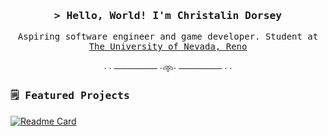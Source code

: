 <h3 align="center"><samp>&gt; Hello, World! I'm Christalin Dorsey</samp></h3>

<p align="center">
  <samp>
    Aspiring software engineer and game developer. Student at <a href="https://www.unr.edu/"> The University of Nevada, Reno </a>
  </samp>
  
  <br>
  <br>
  · · ─────── ·𖥸· ─────── · ·
</p>

<h3><samp>🗒️ Featured Projects</samp></h3>

[![Readme Card](https://github-readme-stats.vercel.app/api/pin/?username=christalind03&repo=JETRIS-Rehydrated&title_color=152238&text_color=152238&icon_color=1522380&border_color=f5f5f5&bg_color=f5f5f5)](https://github.com/christalind03/JETRIS-Rehydrated)
